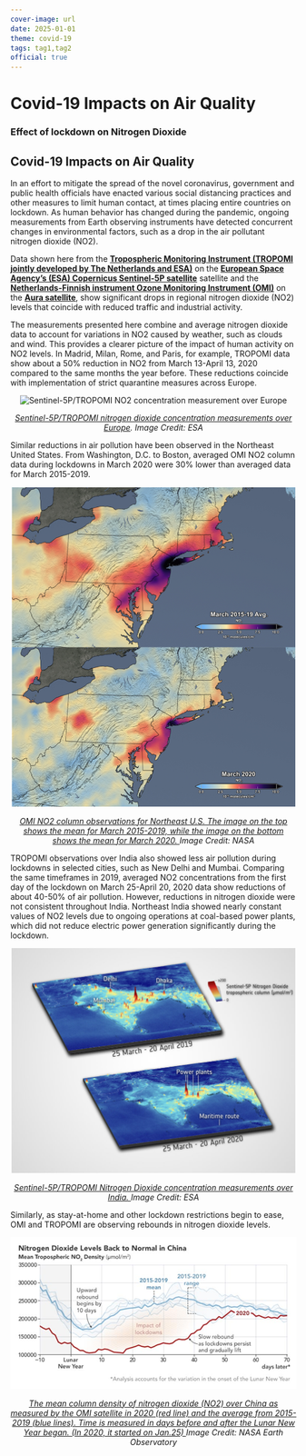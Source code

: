 ```yaml
---
cover-image: url
date: 2025-01-01
theme: covid-19
tags: tag1,tag2
official: true
---
```


# Covid-19 Impacts on Air Quality <!--{ as="img" mode="hero" src="https://raw.githubusercontent.com/eurodatacube/eodash-assets/main/stories/covid-no2/hero.jpg" }-->
### Effect of lockdown on Nitrogen Dioxide <!--{ style="font-size:1.5rem;opacity:0.7;margin-top:1rem;" }-->

## Covid-19 Impacts on Air Quality

In an effort to mitigate the spread of the novel coronavirus, government and public health officials have enacted various social distancing practices and other measures to limit human contact, at times placing entire countries on lockdown.
As human behavior has changed during the pandemic, ongoing measurements from Earth observing instruments have detected concurrent changes in environmental factors, such as a drop in the air pollutant nitrogen dioxide (NO2). 


Data shown here from the **[Tropospheric Monitoring Instrument (TROPOMI jointly developed by The Netherlands and ESA)](https://www.esa.int/Applications/Observing_the_Earth/Copernicus/Sentinel-5P/Tropomi)** on the **[European Space Agency’s (ESA) Copernicus Sentinel-5P satellite](https://www.copernicus.eu/en)** satellite and the **[Netherlands-Finnish instrument Ozone Monitoring Instrument (OMI)](https://www.nasa.gov/mission_pages/aura/spacecraft/omi.html)** on the **[Aura satellite](https://www.nasa.gov/mission_pages/aura/main/index.html)**, show significant drops in regional nitrogen dioxide (NO2) levels that coincide with reduced traffic and industrial activity. 

The measurements presented here combine and average nitrogen dioxide data to account for variations in NO2 caused by weather, such as clouds and wind. This provides a clearer picture of the impact of human activity on NO2 levels. 
In Madrid, Milan, Rome, and Paris, for example, TROPOMI data show about a 50% reduction in NO2 from March 13-April 13, 2020 compared to the same months the year before. These reductions coincide with implementation of strict quarantine measures across Europe.

<center>
<img src="http://www.esa.int/var/esa/storage/images/esa_multimedia/images/2020/04/nitrogen_dioxide_concentrations_over_europe/21956023-2-eng-GB/Nitrogen_dioxide_concentrations_over_Europe_pillars.jpg" width ="500" alt="Sentinel-5P/TROPOMI NO2 concentration measurement over Europe"/>

*[Sentinel-5P/TROPOMI nitrogen dioxide concentration measurements over Europe](http://www.esa.int/Applications/Observing_the_Earth/Copernicus/Sentinel-5P/Air_pollution_remains_low_as_Europeans_stay_at_home). Image Credit: ESA*
</center>

Similar reductions in air pollution have been observed in the Northeast United States. From Washington, D.C. to Boston, averaged OMI NO2 column data during lockdowns in March 2020 were 30% lower than averaged data for March 2015-2019.  

<center>
<img src="https://raw.githubusercontent.com/eurodatacube/eodash-assets/main/collections/N1_NO2_trilateral/OMI.png" width="500">

*[OMI NO2 column observations for Northeast U.S. The image on the top shows the mean for March 2015-2019, while the image on the bottom shows the mean for March 2020. ](https://airquality.gsfc.nasa.gov/slider/northeast-2020) Image Credit: NASA*
</center>

TROPOMI observations over India also showed less air pollution during lockdowns in selected cities, such as New Delhi and Mumbai. Comparing the same timeframes in 2019, averaged NO2 concentrations from the first day of the lockdown on March 25-April 20, 2020 data show reductions of about 40-50% of air pollution. 
However, reductions in nitrogen dioxide were not consistent throughout India. Northeast India showed nearly constant values of NO2 levels due to ongoing operations at coal-based power plants, which did not reduce electric power generation significantly during the lockdown.

<center>
<img src="https://raw.githubusercontent.com/eurodatacube/eodash-assets/main/collections/N1_NO2_trilateral/TROPOMI_India.png" width="500">

*[Sentinel-5P/TROPOMI Nitrogen Dioxide concentration measurements over India. ](http://www.esa.int/ESA_Multimedia/Images/2020/04/NO2_concentrations_over_India)Image Credit: ESA*
</center>

Similarly, as stay-at-home and other lockdown restrictions begin to ease, OMI and TROPOMI are observing rebounds in nitrogen dioxide levels.  

<center>
<img src="https://raw.githubusercontent.com/eurodatacube/eodash-assets/main/collections/N1_NO2_trilateral/NO2_China.png" width="600">

*[The mean column density of nitrogen dioxide (NO2) over China as measured by the OMI satellite in 2020 (red line) and the average from 2015-2019 (blue lines). Time is measured in days before and after the Lunar New Year began. (In 2020, it started on Jan.25) ](https://earthobservatory.nasa.gov/images/146741/nitrogen-dioxide-levels-rebound-in-china) Image Credit: NASA Earth Observatory*
</center>